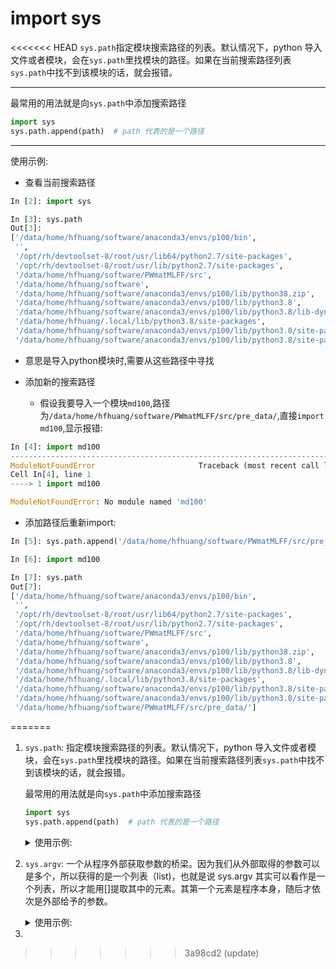 # import sys

<<<<<<< HEAD
`sys.path`指定模块搜索路径的列表。默认情况下，python 导入文件或者模块，会在`sys.path`里找模块的路径。如果在当前搜索路径列表`sys.path`中找不到该模块的话，就会报错。

---

最常用的用法就是向`sys.path`中添加搜索路径

```python
import sys
sys.path.append(path)  # path 代表的是一个路径
```

---

使用示例:

- 查看当前搜索路径

```python
In [2]: import sys

In [3]: sys.path
Out[3]: 
['/data/home/hfhuang/software/anaconda3/envs/p100/bin',
 '',
 '/opt/rh/devtoolset-8/root/usr/lib64/python2.7/site-packages',
 '/opt/rh/devtoolset-8/root/usr/lib/python2.7/site-packages',
 '/data/home/hfhuang/software/PWmatMLFF/src',
 '/data/home/hfhuang/software',
 '/data/home/hfhuang/software/anaconda3/envs/p100/lib/python38.zip',
 '/data/home/hfhuang/software/anaconda3/envs/p100/lib/python3.8',
 '/data/home/hfhuang/software/anaconda3/envs/p100/lib/python3.8/lib-dynload',
 '/data/home/hfhuang/.local/lib/python3.8/site-packages',
 '/data/home/hfhuang/software/anaconda3/envs/p100/lib/python3.8/site-packages',
 '/data/home/hfhuang/software/anaconda3/envs/p100/lib/python3.8/site-packages/op-0.0.0-py3.8-linux-x86_64.egg']
```

- 意思是导入python模块时,需要从这些路径中寻找

- 添加新的搜索路径
  - 假设我要导入一个模块`md100`,路径为`/data/home/hfhuang/software/PWmatMLFF/src/pre_data/`,直接`import md100`,显示报错:
```python
In [4]: import md100
---------------------------------------------------------------------------
ModuleNotFoundError                       Traceback (most recent call last)
Cell In[4], line 1
----> 1 import md100

ModuleNotFoundError: No module named 'md100'
```
  - 添加路径后重新import:

```python
In [5]: sys.path.append('/data/home/hfhuang/software/PWmatMLFF/src/pre_data/')

In [6]: import md100

In [7]: sys.path
Out[7]: 
['/data/home/hfhuang/software/anaconda3/envs/p100/bin',
 '',
 '/opt/rh/devtoolset-8/root/usr/lib64/python2.7/site-packages',
 '/opt/rh/devtoolset-8/root/usr/lib/python2.7/site-packages',
 '/data/home/hfhuang/software/PWmatMLFF/src',
 '/data/home/hfhuang/software',
 '/data/home/hfhuang/software/anaconda3/envs/p100/lib/python38.zip',
 '/data/home/hfhuang/software/anaconda3/envs/p100/lib/python3.8',
 '/data/home/hfhuang/software/anaconda3/envs/p100/lib/python3.8/lib-dynload',
 '/data/home/hfhuang/.local/lib/python3.8/site-packages',
 '/data/home/hfhuang/software/anaconda3/envs/p100/lib/python3.8/site-packages',
 '/data/home/hfhuang/software/anaconda3/envs/p100/lib/python3.8/site-packages/op-0.0.0-py3.8-linux-x86_64.egg',
 '/data/home/hfhuang/software/PWmatMLFF/src/pre_data/']
```
=======
1. `sys.path`: 指定模块搜索路径的列表。默认情况下，python 导入文件或者模块，会在`sys.path`里找模块的路径。如果在当前搜索路径列表`sys.path`中找不到该模块的话，就会报错。

   最常用的用法就是向`sys.path`中添加搜索路径

   ```python
   import sys
   sys.path.append(path)  # path 代表的是一个路径
   ```

   <details>
   <summary>使用示例:</summary>
     
   - 查看当前搜索路径
     
   ```python
   In [2]: import sys

   In [3]: sys.path
   Out[3]:
   ['/data/home/hfhuang/software/anaconda3/envs/p100/bin',
   '',
   '/opt/rh/devtoolset-8/root/usr/lib64/python2.7/site-packages',
   '/opt/rh/devtoolset-8/root/usr/lib/python2.7/site-packages',
   '/data/home/hfhuang/software/PWmatMLFF/src',
   '/data/home/hfhuang/software',
   '/data/home/hfhuang/software/anaconda3/envs/p100/lib/python38.zip',
   '/data/home/hfhuang/software/anaconda3/envs/p100/lib/python3.8',
   '/data/home/hfhuang/software/anaconda3/envs/p100/lib/python3.8/lib-dynload',
   '/data/home/hfhuang/.local/lib/python3.8/site-packages',
   '/data/home/hfhuang/software/anaconda3/envs/p100/lib/python3.8/site-packages',
   '/data/home/hfhuang/software/anaconda3/envs/p100/lib/python3.8/site-packages/op-0.0.0-py3.8-linux-x86_64.egg']

   ````

   - 意思是导入python模块时,需要从这些路径中寻找

   - 添加新的搜索路径
     - 假设我要导入一个模块`md100`,路径为`/data/home/hfhuang/software/PWmatMLFF/src/pre_data/`,直接`import md100`,显示报错:
   ```python
   In [4]: import md100
   ---------------------------------------------------------------------------
   ModuleNotFoundError                       Traceback (most recent call last)
   Cell In[4], line 1
   ----> 1 import md100

   ModuleNotFoundError: No module named 'md100'
   ````

   - 添加路径后重新 import:

   ```python
   In [5]: sys.path.append('/data/home/hfhuang/software/PWmatMLFF/src/pre_data/')

   In [6]: import md100

   In [7]: sys.path
   Out[7]:
   ['/data/home/hfhuang/software/anaconda3/envs/p100/bin',
     '',
     '/opt/rh/devtoolset-8/root/usr/lib64/python2.7/site-packages',
     '/opt/rh/devtoolset-8/root/usr/lib/python2.7/site-packages',
     '/data/home/hfhuang/software/PWmatMLFF/src',
     '/data/home/hfhuang/software',
     '/data/home/hfhuang/software/anaconda3/envs/p100/lib/python38.zip',
     '/data/home/hfhuang/software/anaconda3/envs/p100/lib/python3.8',
     '/data/home/hfhuang/software/anaconda3/envs/p100/lib/python3.8/lib-dynload',
     '/data/home/hfhuang/.local/lib/python3.8/site-packages',
     '/data/home/hfhuang/software/anaconda3/envs/p100/lib/python3.8/site-packages',
     '/data/home/hfhuang/software/anaconda3/envs/p100/lib/python3.8/site-packages/op-0.0.0-py3.8-linux-x86_64.egg',
     '/data/home/hfhuang/software/PWmatMLFF/src/pre_data/']
   ```

   </details>

2. `sys.argv`: 一个从程序外部获取参数的桥梁。因为我们从外部取得的参数可以是多个，所以获得的是一个列表（list)，也就是说 sys.argv 其实可以看作是一个列表，所以才能用[]提取其中的元素。其第一个元素是程序本身，随后才依次是外部给予的参数。

   <details>
   <summary>使用示例:</summary>

   * 假设存在文件*test.py*, 执行代码时：

   ```python
   import sys
   a=sys.argv
   b=len(sys.argv)
   print(a)
   print(b)

   >>> ['test.py',]
       1
   ```
   *  再次运行代码python test.py coding:

   ```python
   >>> ['test.py', 'coding']
       2
   ```
   </details>

3. 
>>>>>>> 3a98cd2 (update)

